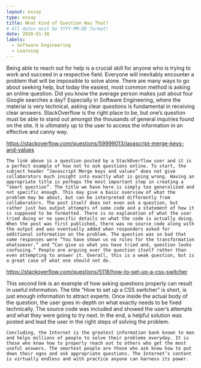 ```yaml
---
layout: essay
type: essay
title: What Kind of Question Was That?
# All dates must be YYYY-MM-DD format!
date: 2020-01-30
labels:
  - Software Engineering
  - Learning
---
```


Being able to reach out for help is a crucial skill for anyone who is trying to work and succeed in a respective field. Everyone will inevitably encounter a problem that will be impossible to solve alone. There are many ways to go about seeking help, but today the easiest, most common method is asking an online question. Did you know the average person makes just about four Google searches a day? Especially in Software Engineering, where the material is very technical, asking clear questions is fundamental in receiving clear answers. StackOverflow is the right place to be, but one’s question must be able to stand out amongst the thousands of general inquiries found on the site. It is ultimately up to the user to access the information in an effective and canny way. 

https://stackoverflow.com/questions/59999013/javascript-merge-keys-and-values

	The link above is a question posted by a StackOverflow user and it is a perfect example of how not to ask questions online. To start, the subject header “Javascript Merge keys and values” does not give collaborators much insight into exactly what is going wrong. Having an appropriate title is perhaps the most important step in creating a “smart question”. The title we have here is simply too generalized and not specific enough. This may give a basic overview of what the problem may be about, but can be interpreted differently from collaborators. The post itself does not even ask a question, but rather just has output attempts of some code and a statement of how it is supposed to be formatted. There is no explanation of what the user tried doing or no specific details on what the code is actually doing. When the post was first published, there was no source code along with the output and was eventually added when responders asked for additional information on the problem. The question was so bad that some responses were “You have shown us no rules for the transformation whatsoever.” and “Can give us what you have tried and, question looks confusing.” People are arguing over the question itself rather than even attempting to answer it. Overall, this is a weak question, but is a great case of what one should not do.

https://stackoverflow.com/questions/5118/how-to-set-up-a-css-switcher

This second link is an example of how asking questions properly can result in useful information. The title “How to set up a CSS switcher” is short, is just enough information to attract experts. Once inside the actual body of the question, the user goes in-depth on what exactly needs to be fixed technically. The source code was included and showed the user’s attempts and what they were going to try next. In the end, a helpful solution was posted and lead the user in the right steps of solving the problem. 

	Concluding, the Internet is the greatest information bank known to man and helps millions of people to solve their problems everyday. It is those who know how to properly reach out to others who get the most useful answers. The smartest people are those who ask know how to put down their egos and ask appropriate questions. The Internet’s content is virtually endless and with practice anyone can harness its power. 
